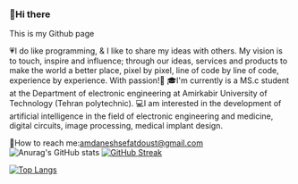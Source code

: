 ### 👋Hi there 
This is my Github page

💗I do like programming, & I like to share my ideas with others. My vision is to touch, inspire and influence; through our ideas, services and products to make the world a better place, pixel by pixel, line of code by line of code, experience by experience. With passion!🙏
🎓I'm currently is a MS.c student at the Department of electronic engineering at Amirkabir University of Technology (Tehran polytechnic).
💻I am interested in the development of artificial intelligence in the field of electronic engineering and medicine, digital circuits, image processing, medical implant design.

📧How to reach me:amdaneshsefatdoust@gmail.com
![Anurag's GitHub stats](https://github-readme-stats.vercel.app/api?username=MohammadAliDaneshSefatDoust&show_icons=true&theme=tokyonight) [![GitHub Streak](https://github-readme-streak-stats.herokuapp.com/?user=MohammadAliDaneshSefatDoust&theme=dark)](https://git.io/streak-stats)


[![Top Langs](https://github-readme-stats.vercel.app/api/top-langs/?username=MohammadAliDaneshSefatDoust&layout=compact)](https://github.com/MohammadAliDaneshSefatDoust/github-readme-stats)

